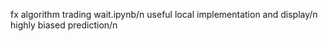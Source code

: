 fx algorithm trading wait.ipynb/n
useful local implementation and display/n
highly biased prediction/n
